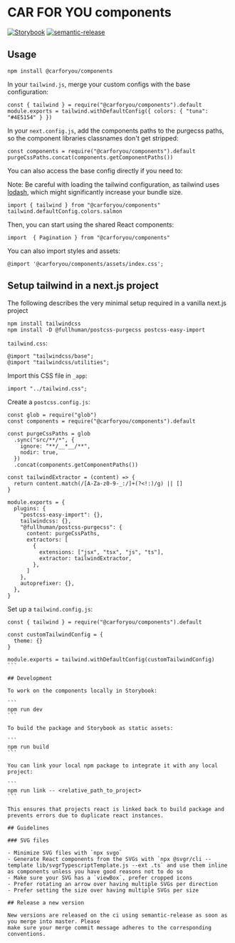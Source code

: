 # CAR FOR YOU components

[![Storybook](https://img.shields.io/badge/Storybook-UI-3696B9.svg)](https://carforyou.github.io/carforyou-components-pkg) [![semantic-release](https://img.shields.io/badge/%20%20%F0%9F%93%A6%F0%9F%9A%80-semantic--release-e10079.svg)](https://github.com/semantic-release/semantic-release)

## Usage

```
npm install @carforyou/components
```

In your `tailwind.js`, merge your custom configs with the base configuration:

```
const { tailwind } = require("@carforyou/components").default
module.exports = tailwind.withDefaultConfig({ colors: { "tuna": "#4E5154" } })
```

In your `next.config.js`, add the components paths to the purgecss paths, so the component libraries classnames don't get stripped:

```
const components = require("@carforyou/components").default
purgeCssPaths.concat(components.getComponentPaths())
```

You can also access the base config directly if you need to:

Note: Be careful with loading the tailwind configuration, as tailwind uses [lodash](https://bundlephobia.com/result?p=lodash), which might significantly increase your bundle size.

```
import { tailwind } from "@carforyou/components"
tailwind.defaultConfig.colors.salmon
```

Then, you can start using the shared React components:

```
import  { Pagination } from "@carforyou/components"
```

You can also import styles and assets:

```
@import '@carforyou/components/assets/index.css';
```

## Setup tailwind in a next.js project

The following describes the very minimal setup required in a vanilla next.js project

```
npm install tailwindcss
npm install -D @fullhuman/postcss-purgecss postcss-easy-import
```

`tailwind.css`:

```
@import "tailwindcss/base";
@import "tailwindcss/utilities";
```

Import this CSS file in `_app`:

```
import "../tailwind.css";
```

Create a `postcss.config.js`:

```
const glob = require("glob")
const components = require("@carforyou/components").default

const purgeCssPaths = glob
  .sync("src/**/*", {
    ignore: "**/__*__/**",
    nodir: true,
  })
  .concat(components.getComponentPaths())

const tailwindExtractor = (content) => {
  return content.match(/[A-Za-z0-9-_:/]+(?<!:)/g) || []
}

module.exports = {
  plugins: {
    "postcss-easy-import": {},
    tailwindcss: {},
    "@fullhuman/postcss-purgecss": {
      content: purgeCssPaths,
      extractors: [
        {
          extensions: ["jsx", "tsx", "js", "ts"],
          extractor: tailwindExtractor,
        },
      ]
    },
    autoprefixer: {},
  },
}

```

Set up a `tailwind.config.js`:

````
const { tailwind } = require("@carforyou/components").default

const customTailwindConfig = {
  theme: {}
}

module.exports = tailwind.withDefaultConfig(customTailwindConfig)
```

## Development

To work on the components locally in Storybook:

```
npm run dev
```

To build the package and Storybook as static assets:

```
npm run build
```

You can link your local npm package to integrate it with any local project:

```
npm run link -- <relative_path_to_project>
```

This ensures that projects react is linked back to build package and prevents errors due to duplicate react instances.

## Guidelines

### SVG files

- Minimize SVG files with `npx svgo`
- Generate React components from the SVGs with `npx @svgr/cli --template lib/svgrTypescriptTemplate.js --ext .ts` and use them inline as components unless you have good reasons not to do so
- Make sure your SVG has a `viewBox`, prefer cropped icons
- Prefer rotating an arrow over having multiple SVGs per direction
- Prefer setting the size over having multiple SVGs per size

## Release a new version

New versions are released on the ci using semantic-release as soon as you merge into master. Please
make sure your merge commit message adheres to the corresponding conventions.
